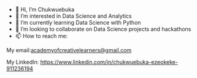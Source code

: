 - 👋 Hi, I’m Chukwuebuka
- 👀 I’m interested in Data Science and Analytics
- 🌱 I’m currently learning Data Science with Python
- 💞️ I’m looking to collaborate on Data Science projects and hackathons
- 📫 How to reach me: 

My email:academyofcreativelearners@gmail.com

My LinkedIn: https://www.linkedin.com/in/chukwuebuka-ezeokeke-911236194

<!---
Chukwuebuka-2003/Chukwuebuka-2003 is a ✨ special ✨ repository because its `README.md` (this file) appears on your GitHub profile.
You can click the Preview link to take a look at your changes.
--->
